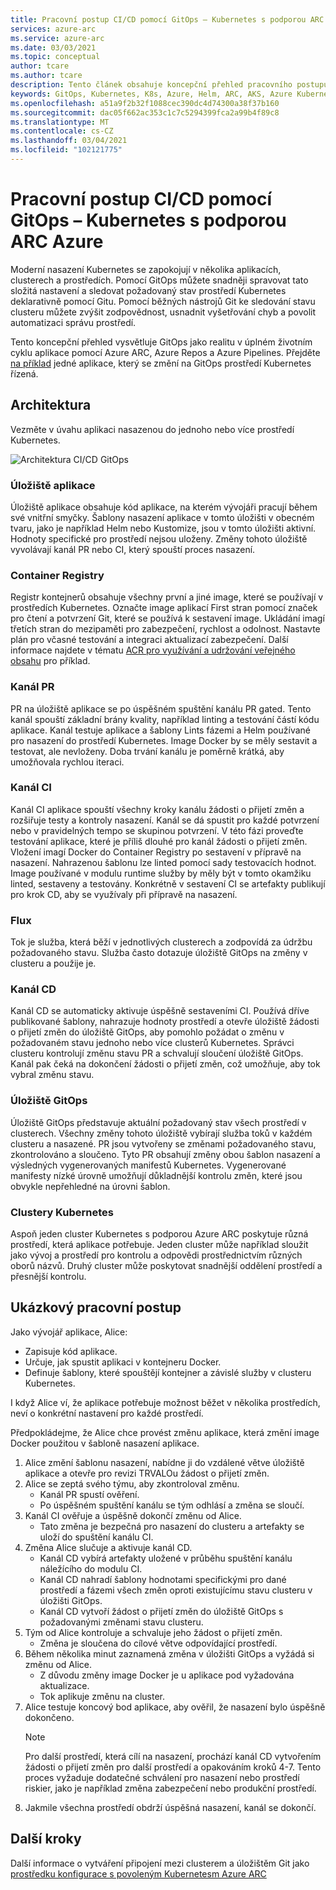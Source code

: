 ```yaml
---
title: Pracovní postup CI/CD pomocí GitOps – Kubernetes s podporou ARC Azure
services: azure-arc
ms.service: azure-arc
ms.date: 03/03/2021
ms.topic: conceptual
author: tcare
ms.author: tcare
description: Tento článek obsahuje koncepční přehled pracovního postupu CI/CD pomocí GitOps
keywords: GitOps, Kubernetes, K8s, Azure, Helm, ARC, AKS, Azure Kubernetes Service, Containers, CI, CD, Azure DevOps
ms.openlocfilehash: a51a9f2b32f1088cec390dc4d74300a38f37b160
ms.sourcegitcommit: dac05f662ac353c1c7c5294399fca2a99b4f89c8
ms.translationtype: MT
ms.contentlocale: cs-CZ
ms.lasthandoff: 03/04/2021
ms.locfileid: "102121775"
---
```

# <a name="cicd-workflow-using-gitops---azure-arc-enabled-kubernetes"></a>Pracovní postup CI/CD pomocí GitOps – Kubernetes s podporou ARC Azure

Moderní nasazení Kubernetes se zapokojují v několika aplikacích, clusterech a prostředích. Pomocí GitOps můžete snadněji spravovat tato složitá nastavení a sledovat požadovaný stav prostředí Kubernetes deklarativně pomocí Gitu. Pomocí běžných nástrojů Git ke sledování stavu clusteru můžete zvýšit zodpovědnost, usnadnit vyšetřování chyb a povolit automatizaci správu prostředí.

Tento koncepční přehled vysvětluje GitOps jako realitu v úplném životním cyklu aplikace pomocí Azure ARC, Azure Repos a Azure Pipelines. Přejděte [na příklad](#example-workflow) jedné aplikace, který se změní na GitOps prostředí Kubernetes řízená.

## <a name="architecture"></a>Architektura

Vezměte v úvahu aplikaci nasazenou do jednoho nebo více prostředí Kubernetes.

![Architektura CI/CD GitOps](./media/gitops-arch.png)

### <a name="application-repo"></a>Úložiště aplikace
Úložiště aplikace obsahuje kód aplikace, na kterém vývojáři pracují během své vnitřní smyčky. Šablony nasazení aplikace v tomto úložišti v obecném tvaru, jako je například Helm nebo Kustomize, jsou v tomto úložišti aktivní. Hodnoty specifické pro prostředí nejsou uloženy. Změny tohoto úložiště vyvolávají kanál PR nebo CI, který spouští proces nasazení.
### <a name="container-registry"></a>Container Registry
Registr kontejnerů obsahuje všechny první a jiné image, které se používají v prostředích Kubernetes. Označte image aplikací First stran pomocí značek pro čtení a potvrzení Git, které se používá k sestavení image. Ukládání imagí třetích stran do mezipaměti pro zabezpečení, rychlost a odolnost. Nastavte plán pro včasné testování a integraci aktualizací zabezpečení. Další informace najdete v tématu [ACR pro využívání a udržování veřejného obsahu](https://docs.microsoft.com/azure/container-registry/tasks-consume-public-content) pro příklad.
### <a name="pr-pipeline"></a>Kanál PR
PR na úložiště aplikace se po úspěšném spuštění kanálu PR gated. Tento kanál spouští základní brány kvality, například linting a testování částí kódu aplikace. Kanál testuje aplikace a šablony Lints fázemi a Helm používané pro nasazení do prostředí Kubernetes. Image Docker by se měly sestavit a testovat, ale nevloženy. Doba trvání kanálu je poměrně krátká, aby umožňovala rychlou iteraci.
### <a name="ci-pipeline"></a>Kanál CI
Kanál CI aplikace spouští všechny kroky kanálu žádosti o přijetí změn a rozšiřuje testy a kontroly nasazení. Kanál se dá spustit pro každé potvrzení nebo v pravidelných tempo se skupinou potvrzení. V této fázi proveďte testování aplikace, které je příliš dlouhé pro kanál žádosti o přijetí změn. Vložení imagí Docker do Container Registry po sestavení v přípravě na nasazení. Nahrazenou šablonu lze linted pomocí sady testovacích hodnot. Image používané v modulu runtime služby by měly být v tomto okamžiku linted, sestaveny a testovány. Konkrétně v sestavení CI se artefakty publikují pro krok CD, aby se využívaly při přípravě na nasazení.
### <a name="flux"></a>Flux
Tok je služba, která běží v jednotlivých clusterech a zodpovídá za údržbu požadovaného stavu. Služba často dotazuje úložiště GitOps na změny v clusteru a použije je.
### <a name="cd-pipeline"></a>Kanál CD
Kanál CD se automaticky aktivuje úspěšně sestaveními CI. Používá dříve publikované šablony, nahrazuje hodnoty prostředí a otevře úložiště žádosti o přijetí změn do úložiště GitOps, aby pomohlo požádat o změnu v požadovaném stavu jednoho nebo více clusterů Kubernetes. Správci clusteru kontrolují změnu stavu PR a schvalují sloučení úložiště GitOps. Kanál pak čeká na dokončení žádosti o přijetí změn, což umožňuje, aby tok vybral změnu stavu.
### <a name="gitops-repo"></a>Úložiště GitOps
Úložiště GitOps představuje aktuální požadovaný stav všech prostředí v clusterech. Všechny změny tohoto úložiště vybírají služba toků v každém clusteru a nasazené. PR jsou vytvořeny se změnami požadovaného stavu, zkontrolováno a sloučeno. Tyto PR obsahují změny obou šablon nasazení a výsledných vygenerovaných manifestů Kubernetes. Vygenerované manifesty nízké úrovně umožňují důkladnější kontrolu změn, které jsou obvykle nepřehledné na úrovni šablon.
### <a name="kubernetes-clusters"></a>Clustery Kubernetes
Aspoň jeden cluster Kubernetes s podporou Azure ARC poskytuje různá prostředí, která aplikace potřebuje. Jeden cluster může například sloužit jako vývoj a prostředí pro kontrolu a odpovědi prostřednictvím různých oborů názvů. Druhý cluster může poskytovat snadnější oddělení prostředí a přesnější kontrolu.
## <a name="example-workflow"></a>Ukázkový pracovní postup
Jako vývojář aplikace, Alice:
* Zapisuje kód aplikace.
* Určuje, jak spustit aplikaci v kontejneru Docker.
* Definuje šablony, které spouštějí kontejner a závislé služby v clusteru Kubernetes.

I když Alice ví, že aplikace potřebuje možnost běžet v několika prostředích, neví o konkrétní nastavení pro každé prostředí.

Předpokládejme, že Alice chce provést změnu aplikace, která změní image Docker použitou v šabloně nasazení aplikace.

1. Alice změní šablonu nasazení, nabídne ji do vzdálené větve úložiště aplikace a otevře pro revizi TRVALOu žádost o přijetí změn.
2. Alice se zeptá svého týmu, aby zkontroloval změnu.
    * Kanál PR spustí ověření.
    * Po úspěšném spuštění kanálu se tým odhlásí a změna se sloučí.
3. Kanál CI ověřuje a úspěšně dokončí změnu od Alice.
    * Tato změna je bezpečná pro nasazení do clusteru a artefakty se uloží do spuštění kanálu CI.
4. Změna Alice slučuje a aktivuje kanál CD.
    * Kanál CD vybírá artefakty uložené v průběhu spuštění kanálu náležícího do modulu CI.
    * Kanál CD nahradí šablony hodnotami specifickými pro dané prostředí a fázemi všech změn oproti existujícímu stavu clusteru v úložišti GitOps.
    * Kanál CD vytvoří žádost o přijetí změn do úložiště GitOps s požadovanými změnami stavu clusteru.
5. Tým od Alice kontroluje a schvaluje jeho žádost o přijetí změn.
    * Změna je sloučena do cílové větve odpovídající prostředí.
6. Během několika minut zaznamená změna v úložišti GitOps a vyžádá si změnu od Alice.
    * Z důvodu změny image Docker je u aplikace pod vyžadována aktualizace.
    * Tok aplikuje změnu na cluster.
7. Alice testuje koncový bod aplikace, aby ověřil, že nasazení bylo úspěšně dokončeno.
   > [!NOTE]
   > Pro další prostředí, která cílí na nasazení, prochází kanál CD vytvořením žádosti o přijetí změn pro další prostředí a opakováním kroků 4-7. Tento proces vyžaduje dodatečné schválení pro nasazení nebo prostředí riskier, jako je například změna zabezpečení nebo produkční prostředí.
8.  Jakmile všechna prostředí obdrží úspěšná nasazení, kanál se dokončí.

## <a name="next-steps"></a>Další kroky
Další informace o vytváření připojení mezi clusterem a úložištěm Git jako [prostředku konfigurace s povoleným Kubernetesm Azure ARC](./conceptual-configurations.md)
